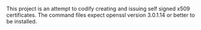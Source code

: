 This project is an attempt to codify creating and issuing self signed x509 certificates.  The command files expect openssl version 3.0.1.14 or better to be installed.
